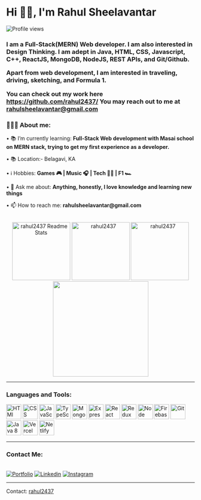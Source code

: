   
<h1 align="left">Hi 👋🏽, I'm Rahul Sheelavantar</h1>

![Profile views](https://gpvc.arturio.dev/rahul2437)

<h3 align="left">
I am a Full-Stack(MERN) Web developer. I am also interested in Design Thinking. I am adept in Java, HTML, CSS, Javascript, C++, ReactJS, MongoDB, NodeJS, REST APIs, and Git/Github.

Apart from web development, I am interested in traveling, driving, sketching, and Formula 1.

You can check out my work here https://github.com/rahul2437/
You may reach out to me at rahulsheelavantar@gmail.com</h3>

<div align="left">
    <h3>👨🏽‍💻 About me:</h3>
        <p>• 📚 I’m currently learning: <b>Full-Stack Web development with Masai school on MERN stack, trying to get my first experience as a developer.</b></p>
        <p>• 📚 Location:- Belagavi, KA</b></p>
        <p>• ℹ️ Hobbies: <b>Games 🎮 | Music 🎧 | Tech 👨‍💻 | F1 🏎️</b></p>
        <p>• 💬 Ask me about: <b>Anything, honestly, I love knowledge and learning new things</b></p>
        <p>• 📫 How to reach me: <b>rahulsheelavantar@gmail.com</b></p>
</div><br>

<div align="center">
    <img height="155em" src="https://github-readme-stats.vercel.app/api?username=rahul2437&show_icons=true" alt="rahul2437 Readme Stats" />
    <img height="155em" src="https://github-readme-stats.vercel.app/api/top-langs?username=rahul2437&show_icons=true" alt="rahul2437" />
    <img height="155em" src="https://github-readme-streak-stats.herokuapp.com/?user=rahul2437&" alt="rahul2437" />
    <img height="255em" src="https://activity-graph.herokuapp.com/graph?username=rahul2437&show_icons=true&count_private=true&include_all_commits=true&theme=minimal&hide_border=true&radius=4" />
    
    
</div>

---

<div>
<h3 align="left">Languages and Tools:</h3>
<p align="left"> 
  <img src="https://www.svgrepo.com/show/353884/html-5.svg" alt="HTMl" width="40" height="40"/>
  <img src="https://www.svgrepo.com/show/452185/css-3.svg" alt="CSS" width="40" height="40"/>
  <img src="https://www.svgrepo.com/show/373705/js-official.svg" alt="JavaScript" width="40" height="40"/>
  <img src="https://www.svgrepo.com/show/443502/brand-typescript.svg" alt="TypeScript" width="40" height="40"/>
  <img src="https://www.svgrepo.com/show/331488/mongodb.svg" alt="MongoDB" width="40" height="40"/>
  <img src="https://www.svgrepo.com/show/330398/express.svg" alt="Express" width="40" height="40"/>
  <img src="https://www.svgrepo.com/show/452092/react.svg" alt="React" width="40" height="40"/>
  <img src="https://www.svgrepo.com/show/452093/redux.svg" alt="Redux" width="40" height="40"/>
  <img src="https://www.svgrepo.com/show/354119/nodejs-icon.svg" alt="Node Js" width="40" height="40"/>
  <img src="https://www.svgrepo.com/show/373595/firebase.svg" alt="Firebase" width="40" height="40"/>
  <img src="https://www.svgrepo.com/show/452210/git.svg" alt="Git" width="40" height="40"/>
  <img src="https://www.svgrepo.com/show/452234/java.svg" alt="Java 8" width="40" height="40"/>
  <img src="https://www.svgrepo.com/show/327408/logo-vercel.svg" alt="Vercel" width="40" height="40"/>
  <img src="https://www.svgrepo.com/show/376339/netlify.svg" alt="Netlify" width="40" height="40"/>
</div>

___

<div>
  <h3>Contact Me:</h3><br>
    <a href="https://rahul2437.github.io/" target="_blank"><img src="https://img.shields.io/static/v1?label=&message=Portfolio&color=DA66C2&style=for-the-badge&logoColor=whitesmoke" alt="Portfolio"></a>
    <a href="https://www.linkedin.com/in/rahulsheelavantar/" target="_blank"><img src="https://img.shields.io/static/v1?label=&message=Linkedin&color=0A66C2&style=for-the-badge&logo=linkedin&logoColor=whitesmoke" alt="Linkedin"></a>
    <a href="https://www.instagram.com/rahul.sheelavantar/" target="_blank"><img src="https://img.shields.io/static/v1?label=&message=Instagram&color=lightpink&style=for-the-badge&logo=instagram&logoColor=black" alt="Instagram"></a>
</div>

------

Contact: [rahul2437](https://github.com/rahul2437)
